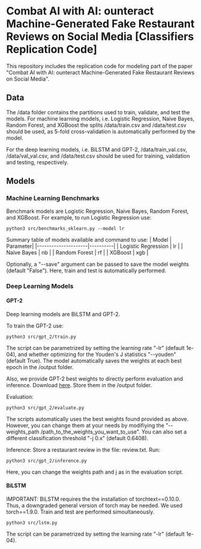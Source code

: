 # Combat AI with AI: ounteract Machine-Generated Fake Restaurant Reviews on Social Media [Classifiers Replication Code]

This repository includes the replication code for modeling part of the paper "Combat AI with AI: ounteract Machine-Generated Fake Restaurant Reviews on Social Media".

## Data
The /data folder contains the partitions used to train, validate, and test the models.
For machine learning models, i.e. Logistic Regression, Naive Bayes, Random Forest, and XGBoost the splits /data/train.csv and /data/test.csv should be used, as 5-fold cross-validation is automatically performed by the model. 

For the deep learning models, i.e. BiLSTM and GPT-2, /data/train_val.csv, /data/val_val.csv, and /data/test.csv should be used for training, validation and testing, respectively. 

## Models

### Machine Learning Benchmarks 
Benchmark models are Logistic Regression, Naive Bayes, Random Forest, and XGBoost. For example, to run Logistic Regression use:
```
python3 src/benchmarks_sklearn.py --model lr
```
Summary table of models available and command to use:
| Model               | Parameter|
|---------------------|----------|
| Logistic Regression | lr       |
| Naive Bayes         | nb      |
| Random Forest       | rf      |
| XGBoost             | xgb     |

Optionally, a "--save" argument can be passed to save the model weights (default "False").
Here, train and test is automatically performed. 

### Deep Learning Models
#### GPT-2
Deep learning models are BiLSTM and GPT-2. 

To train the GPT-2 use:
```
python3 src/gpt_2/train.py 
```
The script can be parametrized by setting the learning rate "-lr" (default 1e-04), and whether optimizing for the Youden's J statistics "--youden" (default True).
The model automatically saves the weights at each best epoch in the /output folder. 

Also, we provide GPT-2 best weights to directly perform evaluation and inference. Download [here](https://drive.google.com/file/d/1-UysTaJ_qW3baj8NL05IujJW-FI66pQI/view?usp=sharing). Store them in the /output folder. 

Evaluation:
```
python3 src/gpt_2/evaluate.py
```
The scripts automatically uses the best weights found provided as above. However, you can change them at your needs by modifiying the "--weights_path /path_to_the_weights_you_want_to_use". You can also set a different classification threshold "-j 0.x" (default 0.6408).

Inference:
Store a restaurant review in the file: review.txt. Run: 
```
python3 src/gpt_2/inference.py
```
Here, you can change the weights path and j as in the evaluation script. 


#### BiLSTM
IMPORTANT:
BiLSTM requires the the installation of torchtext==0.10.0. Thus, a downgraded general version of torch may be needed. We used torch==1.9.0. Train and test are performed simoultaneously. 

```
python3 src/lstm.py
```
The script can be parametrized by setting the learning rate "-lr" (default 1e-04).